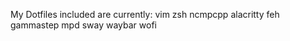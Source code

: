 My Dotfiles
included are currently:
vim
zsh
ncmpcpp
alacritty
feh
gammastep
mpd
sway
waybar
wofi



